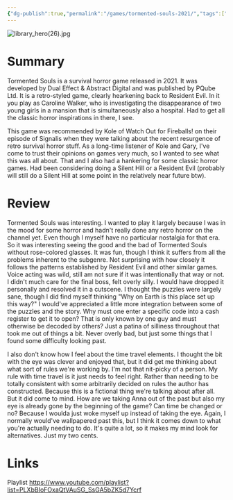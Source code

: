 ```yaml
---
{"dg-publish":true,"permalink":"/games/tormented-souls-2021/","tags":["LP"],"created":"2024-01-08","updated":"2024-08-05"}
---
```



![library_hero(26).jpg](/img/user/Attachments/library_hero(26).jpg)

# Summary

Tormented Souls is a survival horror game released in 2021. It was developed by Dual Effect & Abstract Digital and was published by PQube Ltd. It is a retro-styled game, clearly hearkening back to Resident Evil. In it you play as Caroline Walker, who is investigating the disappearance of two young girls in a mansion that is simultaneously also a hospital. Had to get all the classic horror inspirations in there, I see.

This game was recommended by Kole of Watch Out for Fireballs! on their episode of Signalis when they were talking about the recent resurgence of retro survival horror stuff. As a long-time listener of Kole and Gary, I've come to trust their opinions on games very much, so I wanted to see what this was all about. That and I also had a hankering for some classic horror games. Had been considering doing a Silent Hill or a Resident Evil (probably will still do a Silent Hill at some point in the relatively near future btw).

# Review

Tormented Souls was interesting. I wanted to play it largely because I was in the mood for some horror and hadn't really done any retro horror on the channel yet. Even though I myself have no particular nostalgia for that era. So it was interesting seeing the good and the bad of Tormented Souls without rose-colored glasses. It was fun, though I think it suffers from all the problems inherent to the subgenre. Not surprising with how closely it follows the patterns established by Resident Evil and other similar games. Voice acting was wild, still am not sure if it was intentionally that way or not. I didn't much care for the final boss, felt overly silly. I would have dropped it personally and resolved it in a cutscene. I thought the puzzles were largely sane, though I did find myself thinking "Why on Earth is this place set up this way?" I would've appreciated a little more integration between some of the puzzles and the story. Why must one enter a specific code into a cash register to get it to open? That is only known by one guy and must otherwise be decoded by others? Just a patina of silliness throughout that took me out of things a bit. Never overly bad, but just some things that I found some difficulty looking past.

I also don't know how I feel about the time travel elements. I thought the bit with the eye was clever and enjoyed that, but it did get me thinking about what sort of rules we're working by. I'm not that nit-picky of a person. My rule with time travel is it just needs to feel right. Rather than needing to be totally consistent with some arbitrarily decided on rules the author has constructed. Because this is a fictional thing we're talking about after all. But it did come to mind. How are we taking Anna out of the past but also my eye is already gone by the beginning of the game? Can time be changed or no? Because I woulda just woke myself up instead of taking the eye. Again, I normally would've wallpapered past this, but I think it comes down to what you're actually needing to do. It's quite a lot, so it makes my mind look for alternatives. Just my two cents.

# Links

Playlist https://www.youtube.com/playlist?list=PLXbBIoFOxaQtVAuSG_SsGA5bZK5d7Ycrf

